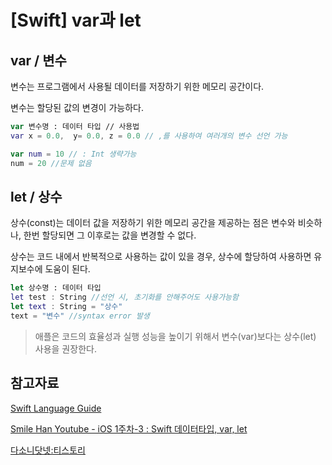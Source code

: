 # [Swift] var과 let

## var / 변수

변수는 프로그램에서 사용될 데이터를 저장하기 위한 메모리 공간이다.

변수는 할당된 값의 변경이 가능하다.

```Swift
var 변수명 : 데이터 타입 // 사용법
var x = 0.0,  y= 0.0, z = 0.0 // ,를 사용하여 여러개의 변수 선언 가능

var num = 10 // : Int 생략가능
num = 20 //문제 없음
```
## let / 상수

상수(const)는 데이터 값을 저장하기 위한 메모리 공간을 제공하는 점은 변수와 비슷하나, 한번 할당되면 그 이후로는 값을 변경할 수 없다.

상수는 코드 내에서 반복적으로 사용하는 값이 있을 경우, 상수에 할당하여 사용하면 유지보수에 도움이 된다.


```Swift
let 상수명 : 데이터 타입
let test : String //선언 시, 초기화를 안해주어도 사용가능함
let text : String = "상수"
text = "변수" //syntax error 발생
```

> 애플은 코드의 효율성과 실행 성능을 높이기 위해서 변수(var)보다는 상수(let) 사용을 권장한다.

## 참고자료

[Swift Language Guide](https://docs.swift.org/swift-book/LanguageGuide/TheBasics.html)

[Smile Han Youtube - iOS 1주차-3 : Swift 데이터타입, var, let](https://www.youtube.com/watch?v=ct_pOhzeE-U&list=PLJqaIeuL7nuEEROQDRcy4XxC9gU6SYYXb&index=4)

[다소니닷넷:티스토리](https://dasony-lib.tistory.com/10)
